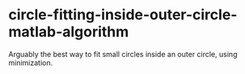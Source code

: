 # circle-fitting-inside-outer-circle-matlab-algorithm
Arguably the best way to fit small circles inside an outer circle, using minimization.
